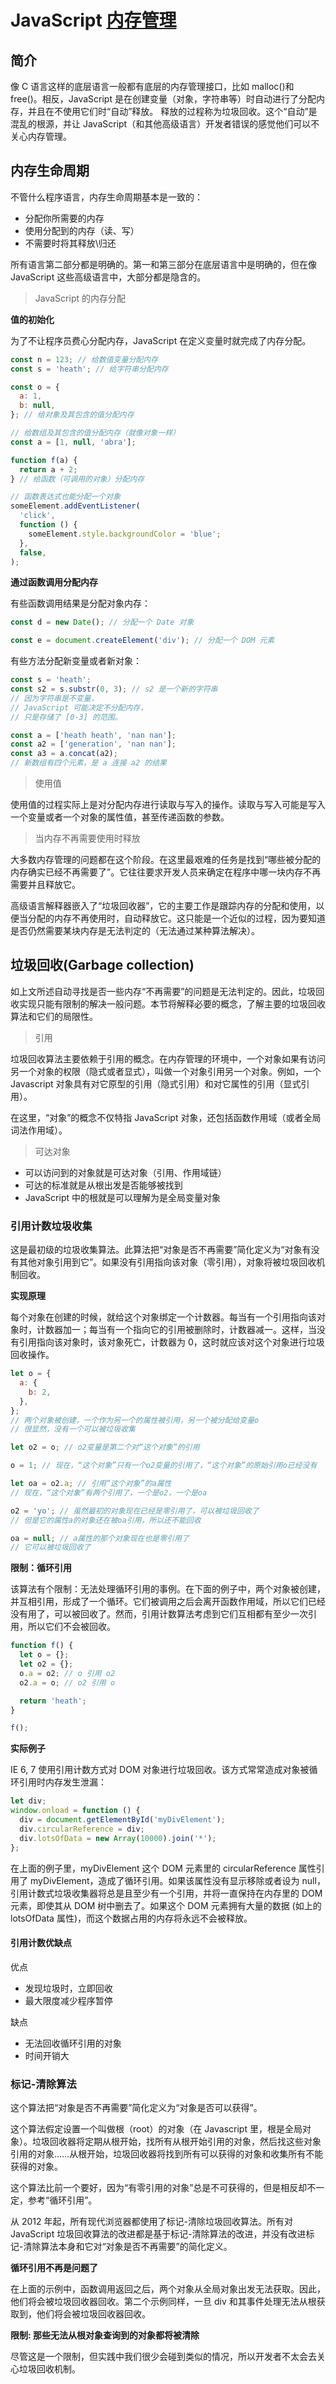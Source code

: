 # JavaScript [内存管理](https://developer.mozilla.org/zh-CN/docs/Web/JavaScript/Memory_Management)

## 简介

像 C 语言这样的底层语言一般都有底层的内存管理接口，比如 malloc()和 free()。相反，JavaScript 是在创建变量（对象，字符串等）时自动进行了分配内存，并且在不使用它们时“自动”释放。 释放的过程称为垃圾回收。这个“自动”是混乱的根源，并让 JavaScript（和其他高级语言）开发者错误的感觉他们可以不关心内存管理。

## 内存生命周期

不管什么程序语言，内存生命周期基本是一致的：

- 分配你所需要的内存
- 使用分配到的内存（读、写）
- 不需要时将其释放\归还

所有语言第二部分都是明确的。第一和第三部分在底层语言中是明确的，但在像 JavaScript 这些高级语言中，大部分都是隐含的。

> JavaScript 的内存分配

**值的初始化**

为了不让程序员费心分配内存，JavaScript 在定义变量时就完成了内存分配。

```javascript
const n = 123; // 给数值变量分配内存
const s = 'heath'; // 给字符串分配内存

const o = {
  a: 1,
  b: null,
}; // 给对象及其包含的值分配内存

// 给数组及其包含的值分配内存（就像对象一样）
const a = [1, null, 'abra'];

function f(a) {
  return a + 2;
} // 给函数（可调用的对象）分配内存

// 函数表达式也能分配一个对象
someElement.addEventListener(
  'click',
  function () {
    someElement.style.backgroundColor = 'blue';
  },
  false,
);
```

**通过函数调用分配内存**

有些函数调用结果是分配对象内存：

```javascript
const d = new Date(); // 分配一个 Date 对象

const e = document.createElement('div'); // 分配一个 DOM 元素
```

有些方法分配新变量或者新对象：

```javascript
const s = 'heath';
const s2 = s.substr(0, 3); // s2 是一个新的字符串
// 因为字符串是不变量，
// JavaScript 可能决定不分配内存，
// 只是存储了 [0-3] 的范围。

const a = ['heath heath', 'nan nan'];
const a2 = ['generation', 'nan nan'];
const a3 = a.concat(a2);
// 新数组有四个元素，是 a 连接 a2 的结果
```

> 使用值

使用值的过程实际上是对分配内存进行读取与写入的操作。读取与写入可能是写入一个变量或者一个对象的属性值，甚至传递函数的参数。

> 当内存不再需要使用时释放

大多数内存管理的问题都在这个阶段。在这里最艰难的任务是找到“哪些被分配的内存确实已经不再需要了”。它往往要求开发人员来确定在程序中哪一块内存不再需要并且释放它。

高级语言解释器嵌入了“垃圾回收器”，它的主要工作是跟踪内存的分配和使用，以便当分配的内存不再使用时，自动释放它。这只能是一个近似的过程，因为要知道是否仍然需要某块内存是无法判定的（无法通过某种算法解决）。

## 垃圾回收(Garbage collection)

如上文所述自动寻找是否一些内存“不再需要”的问题是无法判定的。因此，垃圾回收实现只能有限制的解决一般问题。本节将解释必要的概念，了解主要的垃圾回收算法和它们的局限性。

> 引用

垃圾回收算法主要依赖于引用的概念。在内存管理的环境中，一个对象如果有访问另一个对象的权限（隐式或者显式），叫做一个对象引用另一个对象。例如，一个 Javascript 对象具有对它原型的引用（隐式引用）和对它属性的引用（显式引用）。

在这里，“对象”的概念不仅特指 JavaScript 对象，还包括函数作用域（或者全局词法作用域）。

> 可达对象

- 可以访问到的对象就是可达对象（引用、作用域链）
- 可达的标准就是从根出发是否能够被找到
- JavaScript 中的根就是可以理解为是全局变量对象

### 引用计数垃圾收集

这是最初级的垃圾收集算法。此算法把“对象是否不再需要”简化定义为“对象有没有其他对象引用到它”。如果没有引用指向该对象（零引用），对象将被垃圾回收机制回收。

**实现原理**

每个对象在创建的时候，就给这个对象绑定一个计数器。每当有一个引用指向该对象时，计数器加一；每当有一个指向它的引用被删除时，计数器减一。这样，当没有引用指向该对象时，该对象死亡，计数器为 0，这时就应该对这个对象进行垃圾回收操作。

```javascript
let o = {
  a: {
    b: 2,
  },
};
// 两个对象被创建，一个作为另一个的属性被引用，另一个被分配给变量o
// 很显然，没有一个可以被垃圾收集

let o2 = o; // o2变量是第二个对“这个对象”的引用

o = 1; // 现在，“这个对象”只有一个o2变量的引用了，“这个对象”的原始引用o已经没有

let oa = o2.a; // 引用“这个对象”的a属性
// 现在，“这个对象”有两个引用了，一个是o2，一个是oa

o2 = 'yo'; // 虽然最初的对象现在已经是零引用了，可以被垃圾回收了
// 但是它的属性a的对象还在被oa引用，所以还不能回收

oa = null; // a属性的那个对象现在也是零引用了
// 它可以被垃圾回收了
```

**限制：循环引用**

该算法有个限制：无法处理循环引用的事例。在下面的例子中，两个对象被创建，并互相引用，形成了一个循环。它们被调用之后会离开函数作用域，所以它们已经没有用了，可以被回收了。然而，引用计数算法考虑到它们互相都有至少一次引用，所以它们不会被回收。

```javascript
function f() {
  let o = {};
  let o2 = {};
  o.a = o2; // o 引用 o2
  o2.a = o; // o2 引用 o

  return 'heath';
}

f();
```

**实际例子**

IE 6, 7 使用引用计数方式对 DOM 对象进行垃圾回收。该方式常常造成对象被循环引用时内存发生泄漏：

```javascript
let div;
window.onload = function () {
  div = document.getElementById('myDivElement');
  div.circularReference = div;
  div.lotsOfData = new Array(10000).join('*');
};
```

在上面的例子里，myDivElement 这个 DOM 元素里的 circularReference 属性引用了 myDivElement，造成了循环引用。如果该属性没有显示移除或者设为 null，引用计数式垃圾收集器将总是且至少有一个引用，并将一直保持在内存里的 DOM 元素，即使其从 DOM 树中删去了。如果这个 DOM 元素拥有大量的数据 (如上的 lotsOfData 属性)，而这个数据占用的内存将永远不会被释放。

#### 引用计数优缺点

优点

- 发现垃圾时，立即回收
- 最大限度减少程序暂停

缺点

- 无法回收循环引用的对象
- 时间开销大

### 标记-清除算法

这个算法把“对象是否不再需要”简化定义为“对象是否可以获得”。

这个算法假定设置一个叫做根（root）的对象（在 Javascript 里，根是全局对象）。垃圾回收器将定期从根开始，找所有从根开始引用的对象，然后找这些对象引用的对象……从根开始，垃圾回收器将找到所有可以获得的对象和收集所有不能获得的对象。

这个算法比前一个要好，因为“有零引用的对象”总是不可获得的，但是相反却不一定，参考“循环引用”。

从 2012 年起，所有现代浏览器都使用了标记-清除垃圾回收算法。所有对 JavaScript 垃圾回收算法的改进都是基于标记-清除算法的改进，并没有改进标记-清除算法本身和它对“对象是否不再需要”的简化定义。

**循环引用不再是问题了**

在上面的示例中，函数调用返回之后，两个对象从全局对象出发无法获取。因此，他们将会被垃圾回收器回收。第二个示例同样，一旦 div 和其事件处理无法从根获取到，他们将会被垃圾回收器回收。

**限制: 那些无法从根对象查询到的对象都将被清除**

尽管这是一个限制，但实践中我们很少会碰到类似的情况，所以开发者不太会去关心垃圾回收机制。
